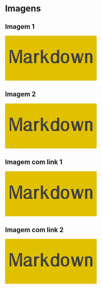# Imagens

## Imagem 1

![Markdown](images/markdown.png)

## Imagem 2

![Markdown][image]

[image]: images/markdown.png

## Imagem com link 1

[![Markdown](images/markdown.png)](https://franciscochaves.com)

## Imagem com link 2

[![Markdown][image-thumbs]][image-url]

[image-thumbs]: images/markdown.png
[image-url]: https://franciscochaves.com